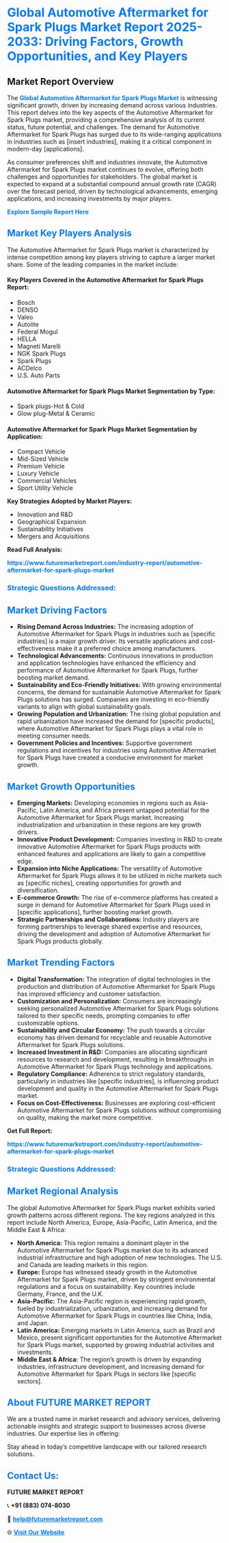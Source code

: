 <h1 style="color: #007BFF;">Global Automotive Aftermarket for Spark Plugs Market Report 2025-2033: Driving Factors, Growth Opportunities, and Key Players</h1>

<section id="overview">
<h2>Market Report Overview</h2>
<p>The <a href="https://www.futuremarketreport.com/industry-report/automotive-aftermarket-for-spark-plugs-market" style="color: #007BFF; text-decoration: none;"><strong>Global Automotive Aftermarket for Spark Plugs Market</strong></a> is witnessing significant growth, driven by increasing demand across various industries. This report delves into the key aspects of the Automotive Aftermarket for Spark Plugs market, providing a comprehensive analysis of its current status, future potential, and challenges. The demand for Automotive Aftermarket for Spark Plugs has surged due to its wide-ranging applications in industries such as [insert industries], making it a critical component in modern-day [applications].</p>
<p>As consumer preferences shift and industries innovate, the Automotive Aftermarket for Spark Plugs market continues to evolve, offering both challenges and opportunities for stakeholders. The global market is expected to expand at a substantial compound annual growth rate (CAGR) over the forecast period, driven by technological advancements, emerging applications, and increasing investments by major players.</p>
</section>

<section id="overview">
<p><a href="https://www.futuremarketreport.com/request-sample/reportId=41232" style="color: #007BFF; text-decoration: none;"><strong>Explore Sample Report Here</strong></a></p>
</section>

<section id="key-players">
<h2 style="color: #007BFF;">Market Key Players Analysis</h2>
<p>The Automotive Aftermarket for Spark Plugs market is characterized by intense competition among key players striving to capture a larger market share. Some of the leading companies in the market include:</p>
<h4>Key Players Covered in the Automotive Aftermarket for Spark Plugs Report:</h4>
<ul><li>Bosch</li><li>DENSO</li><li>Valeo</li><li>Autolite</li><li>Federal Mogul</li><li>HELLA</li><li>Magneti Marelli</li><li>NGK Spark Plugs</li><li>Spark Plugs</li><li>ACDelco</li><li>U.S. Auto Parts</li></ul>
<h4>Automotive Aftermarket for Spark Plugs Market Segmentation by Type:</h4>
<ul><li>Spark plugs-Hot &amp; Cold</li><li>Glow plug-Metal &amp; Ceramic</li></ul>

<h4>Automotive Aftermarket for Spark Plugs Market Segmentation by Application:</h4>
<ul><li>Compact Vehicle</li><li>Mid-Sized Vehicle</li><li>Premium Vehicle</li><li>Luxury Vehicle</li><li>Commercial Vehicles</li><li>Sport Utility Vehicle</li></ul>
<p><strong>Key Strategies Adopted by Market Players:</strong></p>
<ul>
<li>Innovation and R&D</li>
<li>Geographical Expansion</li>
<li>Sustainability Initiatives</li>
<li>Mergers and Acquisitions</li>
</ul>
</section>

<section>
<p><strong>Read Full Analysis: </strong></p><a href="https://www.futuremarketreport.com/industry-report/automotive-aftermarket-for-spark-plugs-market" style="color: #007BFF; text-decoration: none;"><strong>https://www.futuremarketreport.com/industry-report/automotive-aftermarket-for-spark-plugs-market</strong></a>
<h3 style="color: #007BFF;">Strategic Questions Addressed:</h3>
</section>

<section id="driving-factors">
<h2 style="color: #007BFF;">Market Driving Factors</h2>
<ul>
<li><strong>Rising Demand Across Industries:</strong> The increasing adoption of Automotive Aftermarket for Spark Plugs in industries such as [specific industries] is a major growth driver. Its versatile applications and cost-effectiveness make it a preferred choice among manufacturers.</li>
<li><strong>Technological Advancements:</strong> Continuous innovations in production and application technologies have enhanced the efficiency and performance of Automotive Aftermarket for Spark Plugs, further boosting market demand.</li>
<li><strong>Sustainability and Eco-Friendly Initiatives:</strong> With growing environmental concerns, the demand for sustainable Automotive Aftermarket for Spark Plugs solutions has surged. Companies are investing in eco-friendly variants to align with global sustainability goals.</li>
<li><strong>Growing Population and Urbanization:</strong> The rising global population and rapid urbanization have increased the demand for [specific products], where Automotive Aftermarket for Spark Plugs plays a vital role in meeting consumer needs.</li>
<li><strong>Government Policies and Incentives:</strong> Supportive government regulations and incentives for industries using Automotive Aftermarket for Spark Plugs have created a conducive environment for market growth.</li>
</ul>
</section>

<section id="growth-opportunities">
<h2 style="color: #007BFF;">Market Growth Opportunities</h2>
<ul>
<li><strong>Emerging Markets:</strong> Developing economies in regions such as Asia-Pacific, Latin America, and Africa present untapped potential for the Automotive Aftermarket for Spark Plugs market. Increasing industrialization and urbanization in these regions are key growth drivers.</li>
<li><strong>Innovative Product Development:</strong> Companies investing in R&D to create innovative Automotive Aftermarket for Spark Plugs products with enhanced features and applications are likely to gain a competitive edge.</li>
<li><strong>Expansion into Niche Applications:</strong> The versatility of Automotive Aftermarket for Spark Plugs allows it to be utilized in niche markets such as [specific niches], creating opportunities for growth and diversification.</li>
<li><strong>E-commerce Growth:</strong> The rise of e-commerce platforms has created a surge in demand for Automotive Aftermarket for Spark Plugs used in [specific applications], further boosting market growth.</li>
<li><strong>Strategic Partnerships and Collaborations:</strong> Industry players are forming partnerships to leverage shared expertise and resources, driving the development and adoption of Automotive Aftermarket for Spark Plugs products globally.</li>
</ul>
</section>

<section id="trending-factors">
<h2 style="color: #007BFF;">Market Trending Factors</h2>
<ul>
<li><strong>Digital Transformation:</strong> The integration of digital technologies in the production and distribution of Automotive Aftermarket for Spark Plugs has improved efficiency and customer satisfaction.</li>
<li><strong>Customization and Personalization:</strong> Consumers are increasingly seeking personalized Automotive Aftermarket for Spark Plugs solutions tailored to their specific needs, prompting companies to offer customizable options.</li>
<li><strong>Sustainability and Circular Economy:</strong> The push towards a circular economy has driven demand for recyclable and reusable Automotive Aftermarket for Spark Plugs solutions.</li>
<li><strong>Increased Investment in R&D:</strong> Companies are allocating significant resources to research and development, resulting in breakthroughs in Automotive Aftermarket for Spark Plugs technology and applications.</li>
<li><strong>Regulatory Compliance:</strong> Adherence to strict regulatory standards, particularly in industries like [specific industries], is influencing product development and quality in the Automotive Aftermarket for Spark Plugs market.</li>
<li><strong>Focus on Cost-Effectiveness:</strong> Businesses are exploring cost-efficient Automotive Aftermarket for Spark Plugs solutions without compromising on quality, making the market more competitive.</li>
</ul>
</section>

<section>
<p><strong>Get Full Report: </strong></p><a href="https://www.futuremarketreport.com/industry-report/automotive-aftermarket-for-spark-plugs-market" style="color: #007BFF; text-decoration: none;"><strong>https://www.futuremarketreport.com/industry-report/automotive-aftermarket-for-spark-plugs-market</strong></a>
<h3 style="color: #007BFF;">Strategic Questions Addressed:</h3>
</section>


<section id="regional-analysis">
<h2 style="color: #007BFF;">Market Regional Analysis</h2>
<p>The global Automotive Aftermarket for Spark Plugs market exhibits varied growth patterns across different regions. The key regions analyzed in this report include North America, Europe, Asia-Pacific, Latin America, and the Middle East & Africa:</p>
<ul>
<li><strong>North America:</strong> This region remains a dominant player in the Automotive Aftermarket for Spark Plugs market due to its advanced industrial infrastructure and high adoption of new technologies. The U.S. and Canada are leading markets in this region.</li>
<li><strong>Europe:</strong> Europe has witnessed steady growth in the Automotive Aftermarket for Spark Plugs market, driven by stringent environmental regulations and a focus on sustainability. Key countries include Germany, France, and the U.K.</li>
<li><strong>Asia-Pacific:</strong> The Asia-Pacific region is experiencing rapid growth, fueled by industrialization, urbanization, and increasing demand for Automotive Aftermarket for Spark Plugs in countries like China, India, and Japan.</li>
<li><strong>Latin America:</strong> Emerging markets in Latin America, such as Brazil and Mexico, present significant opportunities for the Automotive Aftermarket for Spark Plugs market, supported by growing industrial activities and investments.</li>
<li><strong>Middle East & Africa:</strong> The region’s growth is driven by expanding industries, infrastructure development, and increasing demand for Automotive Aftermarket for Spark Plugs in sectors like [specific sectors].</li>
</ul>
</section>

<footer>
<h2 style="color: #007BFF;">About FUTURE MARKET REPORT</h2>
<p>We are a trusted name in market research and advisory services, delivering actionable insights and strategic support to businesses across diverse industries. Our expertise lies in offering:</p>

<p>Stay ahead in today’s competitive landscape with our tailored research solutions.</p>

<h2 style="color: #007BFF;">Contact Us:</h2>
<p><strong>FUTURE MARKET REPORT</strong></p>
<p>📞 <strong>+91 (883) 074-8030</strong></p>
<p>📧 <strong><a href="mailto:help@futuremarketreport.com" style="color: #007BFF;">help@futuremarketreport.com</a></strong></p>
<p>🌐 <strong><a href="https://www.futuremarketreport.com/" style="color: #007BFF;">Visit Our Website</a></strong></p>
</footer>